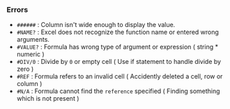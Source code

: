 ### Errors

- `######` : Column isn't wide enough to display the value.
- `#NAME?` : Excel does not recognize the function name or entered wrong arguments.
- `#VALUE?` : Formula has wrong type of argument or expression ( string * numeric )
- `#DIV/0` : Divide by `0` or empty cell ( Use if statement to handle divide by zero )
- `#REF` : Formula refers to an invalid cell ( Accidently deleted a cell, row or column )
- `#N/A` : Formula cannot find the `reference` specified ( Finding something which is not present )
